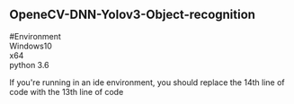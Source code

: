 ## OpeneCV-DNN-Yolov3-Object-recognition  
#Environment  
Windows10  
x64  
python 3.6  

If you're running in an ide environment, you should replace the 14th line of code with the 13th line of code
